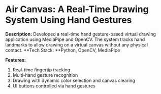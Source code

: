 # Air Canvas: A Real-Time Drawing System Using Hand Gestures

**Description:** Developed a real-time hand gesture-based virtual drawing application using MediaPipe and OpenCV. The system tracks hand landmarks to allow drawing on a virtual canvas without any physical contact.
**Tech Stack: **Python, OpenCV, MediaPipe

**Features:**
1. Real-time fingertip tracking
2. Multi-hand gesture recognition
3. Drawing with dynamic color selection and canvas clearing
4. UI buttons controlled via hand gestures
